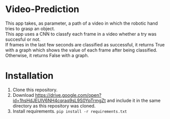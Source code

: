 # Video-Prediction  


This app takes, as parameter, a path of a video in which the robotic hand tries to grasp an object.   
This app uses a CNN to classfy each frame in a video whether a try was succesful or not.  
If frames in the last few seconds are classified as successful, it returns True with a graph which shows the value of each frame after being classified. Otherwise, it returns False with a graph.  

# Installation
1. Clone this repository.  
2. Download https://drive.google.com/open?id=1hsHdJEUlV6NH4cqraq9sL9S0YpTrmgZt and include it in the same directory as this repository was cloned.  
3. Install requirements. `pip install -r requirements.txt`
